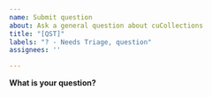 ```yaml
---
name: Submit question
about: Ask a general question about cuCollections
title: "[QST]"
labels: "? - Needs Triage, question"
assignees: ''

---
```


**What is your question?**
